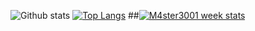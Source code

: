 
![Github stats](https://github-readme-stats.vercel.app/api?username=M4ster3001)
[![Top Langs](https://github-readme-stats.vercel.app/api/top-langs/?username=M4ster3001&layout=compact)](https://github.com/M4ster3001/github-readme-stats)
##[![M4ster3001 week stats](https://github-readme-stats.vercel.app/api/wakatime?username=M4ster3001&layout=compact)](https://github.com/M4ster3001/github-readme-stats)
